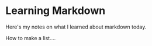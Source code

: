 
# Learning Markdown

Here's my notes on what I learned about markdown today. 

How to make a list....

